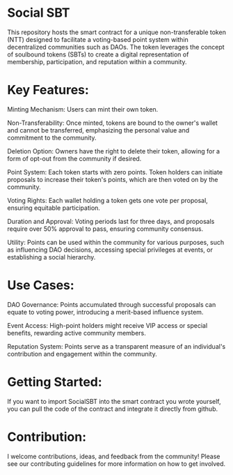 # Social SBT

This repository hosts the smart contract for a unique non-transferable token (NTT) designed to facilitate a voting-based point system within decentralized communities such as DAOs. The token leverages the concept of soulbound tokens (SBTs) to create a digital representation of membership, participation, and reputation within a community.

# Key Features:
Minting Mechanism: Users can mint their own token.

Non-Transferability: Once minted, tokens are bound to the owner's wallet and cannot be transferred, emphasizing the personal value and commitment to the community.

Deletion Option: Owners have the right to delete their token, allowing for a form of opt-out from the community if desired.

Point System: Each token starts with zero points. Token holders can initiate proposals to increase their token's points, which are then voted on by the community.

Voting Rights: Each wallet holding a token gets one vote per proposal, ensuring equitable participation.

Duration and Approval: Voting periods last for three days, and proposals require over 50% approval to pass, ensuring community consensus.

Utility: Points can be used within the community for various purposes, such as influencing DAO decisions, accessing special privileges at events, or establishing a social hierarchy.

# Use Cases:
DAO Governance: Points accumulated through successful proposals can equate to voting power, introducing a merit-based influence system.

Event Access: High-point holders might receive VIP access or special benefits, rewarding active community members.

Reputation System: Points serve as a transparent measure of an individual's contribution and engagement within the community.

# Getting Started:
If you want to import SocialSBT into the smart contract you wrote yourself, you can pull the code of the contract and integrate it directly from github.

# Contribution:
I welcome contributions, ideas, and feedback from the community! Please see our contributing guidelines for more information on how to get involved.
